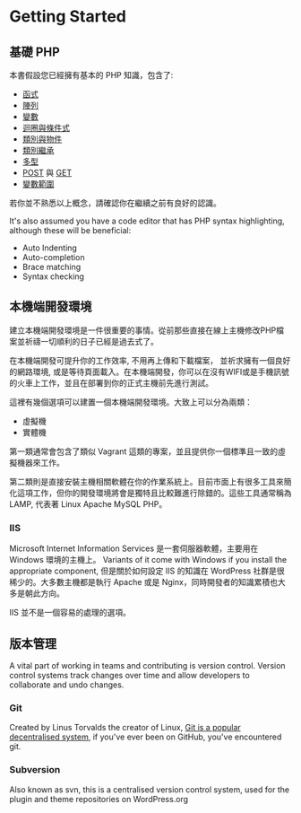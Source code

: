 # Getting Started

## 基礎 PHP

本書假設您已經擁有基本的 PHP 知識，包含了:

* [函式](http://www.php.net/manual/en/language.functions.php)
* [陣列](http://www.php.net/manual/en/language.types.array.php)
* [變數](http://www.php.net/manual/en/language.variables.php)
* [迴圈與條件式](http://www.php.net/manual/en/language.control-structures.php)
* [類別與物件](http://www.php.net/manual/en/language.oop5.php)
* [類別繼承](http://www.php.net/manual/en/language.oop5.inheritance.php)
* [多型](http://code.tutsplus.com/tutorials/understanding-and-applying-polymorphism-in-php--net-14362)
* [POST](http://www.php.net/manual/en/reserved.variables.post.php) 與 [GET](http://www.php.net/manual/en/reserved.variables.get.php)
* [變數範圍](http://www.php.net/manual/en/language.variables.scope.php)

若你並不熟悉以上概念，請確認你在繼續之前有良好的認識。

It's also assumed you have a code editor that has PHP syntax highlighting, although these will be beneficial:

* Auto Indenting
* Auto-completion
* Brace matching
* Syntax checking

## 本機端開發環境

建立本機端開發環境是一件很重要的事情。從前那些直接在線上主機修改PHP檔案並祈禱一切順利的日子已經是過去式了。

在本機端開發可提升你的工作效率, 不用再上傳和下載檔案， 並祈求擁有一個良好的網路環境, 或是等待頁面載入。在本機端開發，你可以在沒有WIFI或是手機訊號的火車上工作，並且在部署到你的正式主機前先進行測試。

這裡有幾個選項可以建置一個本機端開發環境。大致上可以分為兩類：

* 虛擬機
* 實體機

第一類通常會包含了類似 Vagrant 這類的專案，並且提供你一個標準且一致的虛擬機器來工作。

第二類則是直接安裝主機相關軟體在你的作業系統上。目前市面上有很多工具來簡化這項工作，但你的開發環境將會是獨特且比較難進行除錯的。這些工具通常稱為 LAMP, 代表著 Linux Apache MySQL PHP。

### IIS

Microsoft Internet Information Services 是一套伺服器軟體，主要用在 Windows 環境的主機上。 Variants of it come with Windows if you install the appropriate component, 但是關於如何設定 IIS 的知識在 WordPress 社群是很稀少的。大多數主機都是執行 Apache 或是 Nginx，同時開發者的知識累積也大多是朝此方向。

IIS 並不是一個容易的處理的選項。

## 版本管理

A vital part of working in teams and contributing is version control. Version control systems track changes over time and allow developers to collaborate and undo changes.

### Git

Created by Linus Torvalds the creator of Linux, [Git is a popular decentralised system](http://git-scm.com/), if you've ever been on GitHub, you've encountered git.

### Subversion

Also known as svn, this is a centralised version control system, used for the plugin and theme repositories on WordPress.org

